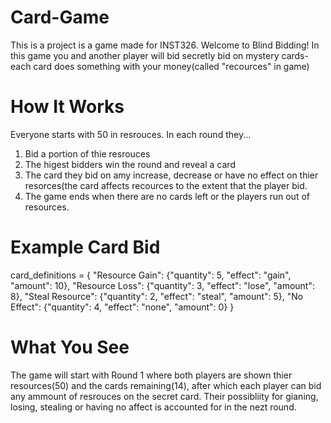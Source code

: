 # Card-Game
This is a project is a game made for INST326.
Welcome to Blind Bidding! In this game you and another player will bid secretly bid on mystery cards- each card does something with your money(called "recources" in game)
# How It Works
Everyone starts with 50 in resrouces. In each round they...
  1. Bid a portion of thie resrouces
  2. The higest bidders win the round and reveal a card
  3. The card they bid on amy increase, decrease or have no effect on thier resorces(the card affects recources to the extent that the player bid.
  4. The game ends when there are no cards left or the players run out of resources. 
# Example Card Bid
  card_definitions = {
    "Resource Gain": {"quantity": 5, "effect": "gain", "amount": 10},
    "Resource Loss": {"quantity": 3, "effect": "lose", "amount": 8},
    "Steal Resource": {"quantity": 2, "effect": "steal", "amount": 5},
    "No Effect": {"quantity": 4, "effect": "none", "amount": 0}
}

# What You See
The game will start with Round 1 where both players are shown thier resources(50) and the cards remaining(14), after which each player can bid any ammount of resrouces on the secret card. Their possibliity for gianing, losing, stealing or having no affect is accounted for in the nezt round. 


     
